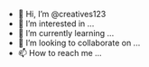 <!---
# 👋 Olá, eu sou o Alexandre Torres

🎓 Licenciado em Informática e Gestão de Empresas
🎓 Estudante actual do Mestrado em Tecnologias Digitais para o Negócio.
--->
- 👋 Hi, I’m @creatives123
- 👀 I’m interested in ...
- 🌱 I’m currently learning ...
- 💞️ I’m looking to collaborate on ...
- 📫 How to reach me ...

<!---
creatives123/creatives123 is a ✨ special ✨ repository because its `README.md` (this file) appears on your GitHub profile.
You can click the Preview link to take a look at your changes.
--->
